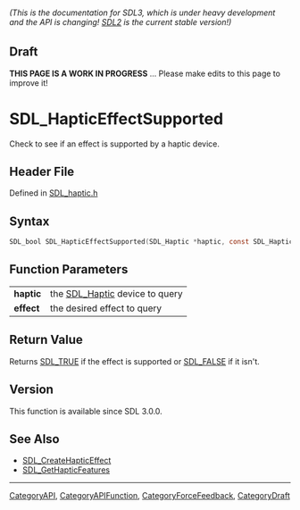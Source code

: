 ###### (This is the documentation for SDL3, which is under heavy development and the API is changing! [SDL2](https://wiki.libsdl.org/SDL2/) is the current stable version!)

## Draft

**THIS PAGE IS A WORK IN PROGRESS** ... Please make edits to this page to improve it!
# SDL_HapticEffectSupported

Check to see if an effect is supported by a haptic device.

## Header File

Defined in [SDL_haptic.h](https://github.com/libsdl-org/SDL/blob/main/include/SDL3/SDL_haptic.h)

## Syntax

```c
SDL_bool SDL_HapticEffectSupported(SDL_Haptic *haptic, const SDL_HapticEffect *effect);

```

## Function Parameters

|                |                                              |
| -------------- | -------------------------------------------- |
| **haptic**     | the [SDL_Haptic](SDL_Haptic) device to query |
| **effect**     | the desired effect to query                  |

## Return Value

Returns [SDL_TRUE](SDL_TRUE) if the effect is supported or
[SDL_FALSE](SDL_FALSE) if it isn't.

## Version

This function is available since SDL 3.0.0.

## See Also

* [SDL_CreateHapticEffect](SDL_CreateHapticEffect)
* [SDL_GetHapticFeatures](SDL_GetHapticFeatures)

----
[CategoryAPI](CategoryAPI), [CategoryAPIFunction](CategoryAPIFunction), [CategoryForceFeedback](CategoryForceFeedback), [CategoryDraft](CategoryDraft)


